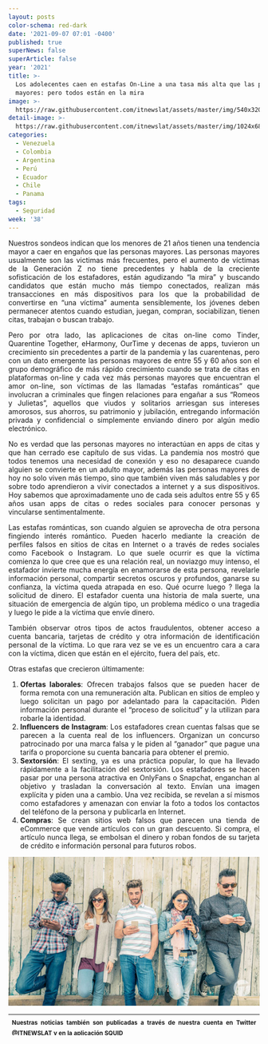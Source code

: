 ```yaml
---
layout: posts
color-schema: red-dark
date: '2021-09-07 07:01 -0400'
published: true
superNews: false
superArticle: false
year: '2021'
title: >-
  Los adolecentes caen en estafas On-Line a una tasa más alta que las personas
  mayores: pero todos están en la mira
image: >-
  https://raw.githubusercontent.com/itnewslat/assets/master/img/540x320/Jovenes-Celular-p.jpg
detail-image: >-
  https://raw.githubusercontent.com/itnewslat/assets/master/img/1024x680/Jovenes-Celular-g.jpg
categories:
  - Venezuela
  - Colombia
  - Argentina
  - Perú
  - Ecuador
  - Chile
  - Panama
tags:
  - Seguridad
week: '38'
---
```

<p style="text-align: justify;">Nuestros sondeos indican que los menores de 21 años tienen una tendencia mayor a caer en engaños que las personas mayores. Las personas mayores usualmente son las victimas más frecuentes, pero el aumento de víctimas de la Generación Z no tiene precedentes y habla de la creciente sofisticación de los estafadores, están agudizando “la mira” y buscando candidatos que están mucho más tiempo conectados, realizan más transacciones en más dispositivos para los que la probabilidad de convertirse en “una víctima” aumenta sensiblemente, los jóvenes deben permanecer atentos cuando estudian, juegan, compran, sociabilizan, tienen citas, trabajan o buscan trabajo.</p>
<p style="text-align: justify;">Pero por otra lado, las aplicaciones de citas on-line como Tinder, Quarentine Together, eHarmony, OurTime y decenas de apps, tuvieron un crecimiento sin precedentes a partir de la pandemia y las cuarentenas, pero con un dato emergente las personas mayores de entre 55 y 60 años son el grupo demográfico de más rápido crecimiento cuando se trata de citas en plataformas on-line y cada vez más personas mayores que encuentran el amor on-line, son víctimas de las llamadas “estafas románticas” que involucran a criminales que fingen relaciones para engañar a sus “Romeos y Julietas”, aquellos que viudos y solitarios arriesgan sus intereses amorosos, sus ahorros, su patrimonio y jubilación, entregando información privada y confidencial o simplemente enviando dinero por algún medio electrónico.</p>
<p style="text-align: justify;">No es verdad que las personas mayores no interactúan en apps de citas y que han cerrado ese capítulo de sus vidas. La pandemia nos mostró que todos tenemos una necesidad de conexión y eso no desaparece cuando alguien se convierte en un adulto mayor, además las personas mayores de hoy no solo viven más tiempo, sino que también viven más saludables y por sobre todo aprendieron a vivir conectados a internet y a sus dispositivos. Hoy sabemos que aproximadamente uno de cada seis adultos entre 55 y 65 años usan apps de citas o redes sociales para conocer personas y vincularse sentimentalmente.</p>
<p style="text-align: justify;">Las estafas románticas, son cuando alguien se aprovecha de otra persona fingiendo interés romántico. Pueden hacerlo mediante la creación de perfiles falsos en sitios de citas en Internet o a través de redes sociales como Facebook o Instagram. Lo que suele ocurrir es que la víctima comienza lo que cree que es una relación real, un noviazgo muy intenso, el estafador invierte mucha energía en enamorarse de esta persona, revelarle información personal, compartir secretos oscuros y profundos, ganarse su confianza, la víctima queda atrapada en eso. Qué ocurre luego ? llega la solicitud de dinero. El estafador cuenta una historia de mala suerte, una situación de emergencia de algún tipo, un problema médico o una tragedia y luego le pide a la víctima que envíe dinero.</p>
<p style="text-align: justify;">También observar otros tipos de actos fraudulentos, obtener acceso a cuenta bancaria, tarjetas de crédito y otra información de identificación personal de la víctima. Lo que rara vez se ve es un encuentro cara a cara con la víctima, dicen que están en el ejército, fuera del país, etc.</p>
<p style="text-align: justify;">Otras estafas que crecieron últimamente:</p>

<ol style="list-style-type: undefined;">
	<li style="text-align: justify;"><strong>Ofertas laborales</strong>: Ofrecen trabajos falsos que se pueden hacer de forma remota con una remuneración alta. Publican en sitios de empleo y luego solicitan un pago por adelantado para la capacitación. Piden información personal durante el “proceso de solicitud” y la utilizan para robarle la identidad.</li>
	<li style="text-align: justify;"><strong>Influencers de Instagram</strong>: Los estafadores crean cuentas falsas que se parecen a la cuenta real de los influencers. Organizan un concurso patrocinado por una marca falsa y le piden al “ganador” que pague una tarifa o proporcione su cuenta bancaria para obtener el premio.</li>
	<li style="text-align: justify;"><strong>Sextorsión</strong>: El sexting, ya es una práctica popular, lo que ha llevado rápidamente a la facilitación del sextorsión. Los estafadores se hacen pasar por una persona atractiva en OnlyFans o Snapchat, enganchan al objetivo y trasladan la conversación al texto. Envían una imagen explícita y piden una a cambio. Una vez recibida, se revelan a sí mismos como estafadores y amenazan con enviar la foto a todos los contactos del teléfono de la persona y publicarla en Internet.</li>
	<li style="text-align: justify;"><strong>Compras</strong>: Se crean sitios web falsos que parecen una tienda de eCommerce que vende artículos con un gran descuento. Si compra, el artículo nunca llega, se embolsan el dinero y roban fondos de su tarjeta de crédito e información personal para futuros robos.</li>
</ol>

![](https://raw.githubusercontent.com/itnewslat/assets/master/img/540x320/Jovenes-Celular-p.jpg)

<table style="height: 42px;" width="569">
<tbody>
<tr>
<td style="text-align: justify;"><sub><strong>Nuestras noticias también son publicadas a través de nuestra cuenta en Twitter <a href="https://twitter.com/itnewslat?lang=es">@ITNEWSLAT</a> y en la aplicación <a href="https://squidapp.co/en/">SQUID</a></strong></sub></td>
</tr>
</tbody>
</table>
